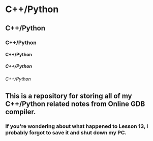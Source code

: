 # C++/Python
## C++/Python
### C++/Python
#### C++/Python
##### C++/Python
###### C++/Python

## This is a repository for storing all of my C++/Python related notes from Online GDB compiler.

### If you're wondering about what happened to Lesson 13, I probably forgot to save it and shut down my PC.
